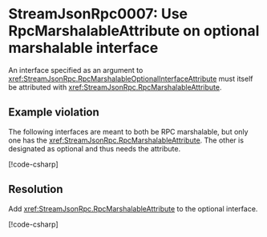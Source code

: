 # StreamJsonRpc0007: Use RpcMarshalableAttribute on optional marshalable interface

An interface specified as an argument to <xref:StreamJsonRpc.RpcMarshalableOptionalInterfaceAttribute> must itself be attributed with <xref:StreamJsonRpc.RpcMarshalableAttribute>.

## Example violation

The following interfaces are meant to both be RPC marshalable, but only one has the <xref:StreamJsonRpc.RpcMarshalableAttribute>.
The other is designated as optional and thus needs the attribute.

[!code-csharp[](../../samples/Analyzers/StreamJsonRpc0007.cs#Violation)]

## Resolution

Add <xref:StreamJsonRpc.RpcMarshalableAttribute> to the optional interface.

[!code-csharp[](../../samples/Analyzers/StreamJsonRpc0007.cs#Fix)]
